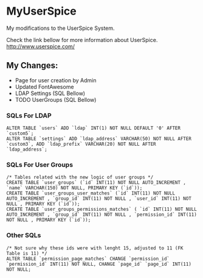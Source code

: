 # MyUserSpice
My modifications to the UserSpice System.

Check the link bellow for more information about UserSpice.<br />
http://www.userspice.com/


## My Changes:

- Page for user creation by Admin
- Updated FontAwesome
- LDAP Settings (SQL Bellow)
- TODO UserGroups (SQL Bellow)

### SQLs For LDAP
    ALTER TABLE `users` ADD `ldap` INT(1) NOT NULL DEFAULT '0' AFTER `custom5`;
    ALTER TABLE `settings` ADD `ldap_address` VARCHAR(50) NOT NULL AFTER `custom3`, ADD `ldap_prefix` VARCHAR(20) NOT NULL AFTER `ldap_address`;

### SQLs For User Groups
    /* Tables related with the new logic of user groups */
    CREATE TABLE `user_groups` (`id` INT(11) NOT NULL AUTO_INCREMENT , `name` VARCHAR(150) NOT NULL, PRIMARY KEY (`id`));
    CREATE TABLE `user_groups_user_matches` (`id` INT(11) NOT NULL AUTO_INCREMENT , `group_id` INT(11) NOT NULL , `user_id` INT(11) NOT NULL , PRIMARY KEY (`id`));
    CREATE TABLE `user_groups_permissions_matches` ( `id` INT(11) NOT NULL AUTO_INCREMENT , `group_id` INT(11) NOT NULL , `permission_id` INT(11) NOT NULL , PRIMARY KEY (`id`));

### Other SQLs
    /* Not sure why these ids were with lenght 15, adjusted to 11 (FK Table is 11) */
    ALTER TABLE `permission_page_matches` CHANGE `permission_id` `permission_id` INT(11) NOT NULL, CHANGE `page_id` `page_id` INT(11) NOT NULL;
